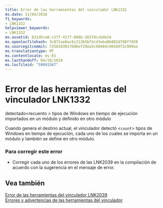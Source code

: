 ```yaml
---
title: Error de las herramientas del vinculador LNK1332
ms.date: 11/04/2016
f1_keywords:
- LNK1332
helpviewer_keywords:
- LNK1332
ms.assetid: b31d5ca0-c27f-4177-896b-2637dccbde24
ms.openlocfilehash: 3c071ae8ac8c212b5bf3cd3eba8b082d790f7d58
ms.sourcegitcommit: 72583d30170d6ef29ea5c6848dc00169f2c909aa
ms.translationtype: MT
ms.contentlocale: es-ES
ms.lasthandoff: 04/18/2019
ms.locfileid: "59041567"
---
```

# <a name="linker-tools-error-lnk1332"></a>Error de las herramientas del vinculador LNK1332

detectado\<recuento > tipos de Windows en tiempo de ejecución importados en un módulo y definido en otro módulo

Cuando genera el destino actual, el vinculador detectó <`count`> tipos de Windows en tiempo de ejecución, cada uno de los cuales se importa en un módulo y también se define en otro módulo.

### <a name="to-correct-this-error"></a>Para corregir este error

- Corregir cada uno de los errores de las LNK2039 en la compilación de acuerdo con la sugerencia en el mensaje de error.

## <a name="see-also"></a>Vea también

[Error de las herramientas del vinculador LNK2039](../../error-messages/tool-errors/linker-tools-error-lnk2039.md)<br/>
[Errores y advertencias de las herramientas del vinculador](../../error-messages/tool-errors/linker-tools-errors-and-warnings.md)